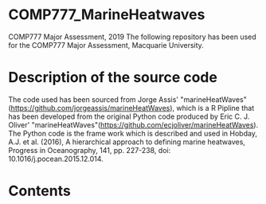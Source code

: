 # COMP777_MarineHeatwaves
COMP777 Major Assessment, 2019
The following repository has been used for the COMP777 Major Assessment, Macquarie University. 

# Description of the source code 
The code used has been sourced from Jorge Assis' "marineHeatWaves" (https://github.com/jorgeassis/marineHeatWaves), which is a R Pipline that has been developed from the original Python code produced by Eric C. J. Oliver' "marineHeatWaves"(https://github.com/ecjoliver/marineHeatWaves). The Python code is the frame work which is described and used in Hobday, A.J. et al. (2016), A hierarchical approach to defining marine heatwaves, Progress in Oceanography, 141, pp. 227-238, doi: 10.1016/j.pocean.2015.12.014. 

# Contents
